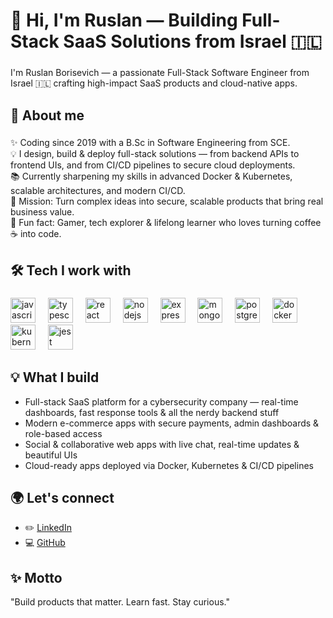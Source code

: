 <h1 align="left">👋 Hi, I'm Ruslan — Building Full-Stack SaaS Solutions from Israel 🇮🇱</h1>

###

<p align="left">I'm Ruslan Borisevich — a passionate Full-Stack Software Engineer from Israel 🇮🇱 crafting high-impact SaaS products and cloud-native apps.</p>

###

<h2 align="left">🚀 About me</h2>

###

<p align="left">
✨ Coding since 2019 with a B.Sc in Software Engineering from SCE.<br>
💡 I design, build & deploy full-stack solutions — from backend APIs to frontend UIs, and from CI/CD pipelines to secure cloud deployments.<br>
📚 Currently sharpening my skills in advanced Docker & Kubernetes, scalable architectures, and modern CI/CD.<br>
🎯 Mission: Turn complex ideas into secure, scalable products that bring real business value.<br>
🎲 Fun fact: Gamer, tech explorer & lifelong learner who loves turning coffee ☕ into code.
</p>

###

<h2 align="left">🛠️ Tech I work with</h2>

###

<div align="left">
  <img src="https://cdn.jsdelivr.net/gh/devicons/devicon/icons/javascript/javascript-original.svg" height="40" alt="javascript logo"  />
  <img width="12" />
  <img src="https://cdn.jsdelivr.net/gh/devicons/devicon/icons/typescript/typescript-original.svg" height="40" alt="typescript logo"  />
  <img width="12" />
  <img src="https://cdn.jsdelivr.net/gh/devicons/devicon/icons/react/react-original.svg" height="40" alt="react logo"  />
  <img width="12" />
  <img src="https://cdn.jsdelivr.net/gh/devicons/devicon/icons/nodejs/nodejs-original.svg" height="40" alt="nodejs logo"  />
  <img width="12" />
  <img src="https://cdn.jsdelivr.net/gh/devicons/devicon/icons/express/express-original.svg" height="40" alt="express logo"  />
  <img width="12" />
  <img src="https://cdn.jsdelivr.net/gh/devicons/devicon/icons/mongodb/mongodb-original.svg" height="40" alt="mongodb logo"  />
  <img width="12" />
  <img src="https://cdn.jsdelivr.net/gh/devicons/devicon/icons/postgresql/postgresql-original.svg" height="40" alt="postgresql logo"  />
  <img width="12" />
  <img src="https://cdn.jsdelivr.net/gh/devicons/devicon/icons/docker/docker-original.svg" height="40" alt="docker logo"  />
  <img width="12" />
  <img src="https://cdn.jsdelivr.net/gh/devicons/devicon/icons/kubernetes/kubernetes-plain.svg" height="40" alt="kubernetes logo"  />
  <img width="12" />
  <img src="https://cdn.jsdelivr.net/gh/devicons/devicon/icons/jest/jest-plain.svg" height="40" alt="jest logo"  />
</div>

###

<h2 align="left">💡 What I build</h2>

- Full-stack SaaS platform for a cybersecurity company — real-time dashboards, fast response tools & all the nerdy backend stuff  
- Modern e-commerce apps with secure payments, admin dashboards & role-based access  
- Social & collaborative web apps with live chat, real-time updates & beautiful UIs  
- Cloud-ready apps deployed via Docker, Kubernetes & CI/CD pipelines

###

<h2 align="left">🌍 Let's connect</h2>

- ✏️ [LinkedIn](https://www.linkedin.com/in/ruslan-borisevich)  
- 💻 [GitHub](https://github.com/your-github-username)  

###

<h2 align="left">✨ Motto</h2>

<p align="left">"Build products that matter. Learn fast. Stay curious."</p>
